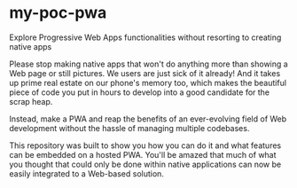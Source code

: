 # my-poc-pwa
Explore Progressive Web Apps functionalities without resorting to creating native apps

Please stop making native apps that won't do anything more than showing a
Web page or still pictures. We users are just sick of it already! And it takes up
prime real estate on our phone's memory too, which makes the beautiful piece of
code you put in hours to develop into a good candidate for the scrap heap.

Instead, make a PWA and reap the benefits of an ever-evolving field of Web development
without the hassle of managing multiple codebases.

This repository was built to show you how you can do it and what features can be embedded
on a hosted PWA. You'll be amazed that much of what you thought that could only be done
within native applications can now be easily integrated to a Web-based solution.